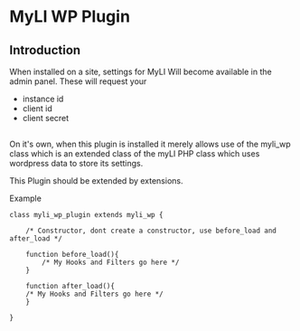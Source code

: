 

# MyLI WP Plugin

## Introduction

When installed on a site, settings for MyLI Will become available in the admin panel. These will request your

- instance id
- client id
- client secret

##

On it's own, when this plugin is installed it merely allows use of the myli_wp class which is an extended class of the myLI PHP class which uses wordpress data to store its settings. 

This Plugin should be extended by extensions. 

Example


    class myli_wp_plugin extends myli_wp { 
    
    	/* Constructor, dont create a constructor, use before_load and after_load */
    	
        function before_load(){
	        /* My Hooks and Filters go here */
	    } 
	       
        function after_load(){
		/* My Hooks and Filters go here */
	    }
        
    }

